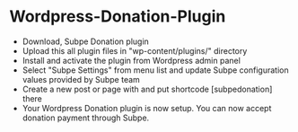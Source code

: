 # Wordpress-Donation-Plugin

* Download, Subpe Donation plugin 
* Upload this all plugin files in "wp-content/plugins/" directory
* Install and activate the plugin from Wordpress admin panel
* Select "Subpe Settings" from menu list and update Subpe configuration values provided by Subpe team
* Create a new post or page with and put shortcode [subpedonation] there
* Your Wordpress Donation plugin is now setup. You can now accept donation payment through Subpe.
